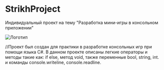 # StrikhProject
 Индивидуальный проект на тему "Разработка мини-игры в консольном приложении"

![Логотип](https://octodex.github.com/images/orderedlistocat.png "Логотип GitHub")

//Проект был создан для практики в разработке консольных игр при помощи языка С#. В данном проекте описаны легкие операторы и методы такие как: if else, метод void, также переменные bool, string, int. и команды console.writeline, console.readline.